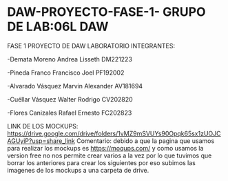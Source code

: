 # DAW-PROYECTO-FASE-1- GRUPO DE LAB:06L DAW
FASE 1 PROYECTO DE DAW LABORATORIO
INTEGRANTES:

-Demata Moreno Andrea Lisseth  DM221223

-Pineda Franco Francisco Joel PF192002

-Alvarado Vásquez Marvin Alexander AV181694

-Cuéllar Vásquez Walter Rodrigo CV202820

-Flores Canizales Rafael Ernesto FC202823

LINK DE LOS MOCKUPS: https://drive.google.com/drive/folders/1vMZ9mSVUYs90Opqk65sx1zUOJCAGUyiP?usp=share_link
Comentario: debido a que la pagina que usamos para realizar los mockups es https://moqups.com/ y como usamos la version free
no nos permite crear varios a la vez por lo que tuvimos que borrar los anteriores para crear los siguientes por eso subimos 
las imagenes de los mockups a una carpeta de drive.
